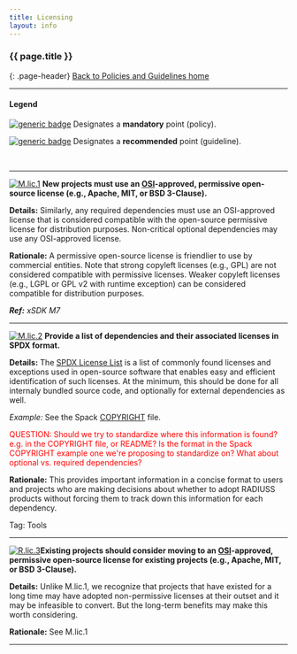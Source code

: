 ```yaml
---
title: Licensing
layout: info
---
```


### {{ page.title }}
{: .page-header}
[Back to Policies and Guidelines home](/radiuss/policies/)

---

#### Legend

[![generic badge](https://img.shields.io/badge/M.section-N-blue.svg)]() Designates a __mandatory__ point (policy).

[![generic badge](https://img.shields.io/badge/R.section-N-9cf.svg)]() Designates a __recommended__ point (guideline).

&nbsp;

---

[![M.lic.1](https://img.shields.io/badge/M.lic-1-blue.svg)]()  **New projects must use an [OSI](https://opensource.org/licenses)-approved, permissive open-source license (e.g., Apache, MIT, or BSD 3-Clause).**  

**Details:** Similarly, any required dependencies must use an OSI-approved license that is considered compatible with the open-source permissive license for distribution purposes. Non-critical optional dependencies may use any OSI-approved license.

**Rationale:** A permissive open-source license is friendlier to use by commercial entities. Note that strong copyleft licenses (e.g., GPL) are not considered compatible with permissive licenses. Weaker copyleft licenses (e.g., LGPL or GPL v2 with runtime exception) can be considered compatible for distribution purposes.

***Ref:** xSDK M7*

---

[![M.lic.2](https://img.shields.io/badge/M.lic-2-blue.svg)]()  **Provide a list of dependencies and their associated licenses in SPDX format.**

**Details:** The [SPDX License List](https://spdx.org/licenses/) is a list of commonly found licenses and exceptions used in open-source software that enables easy and efficient identification of such licenses. At the minimum, this should be done for all internaly bundled source code, and optionally for external dependencies as well.

*Example:*  See the Spack [COPYRIGHT](https://github.com/spack/spack/blob/develop/COPYRIGHT) file.

<span style="color:red">QUESTION: Should we try to standardize where this information is found? e.g. in the COPYRIGHT file, or README? Is the format in the Spack COPYRIGHT example one we're proposing to standardize on? What about optional vs. required dependencies? </span>

**Rationale:** This provides important information in a concise format to users and projects who are making decisions about whether to adopt RADIUSS products without forcing them to track down this information for each dependency.

Tag: Tools 

---

[![R.lic.3](https://img.shields.io/badge/R.lic-3-9cf.svg)]()**Existing projects should consider moving to an [OSI](https://opensource.org/licenses)-approved, permissive open-source license for existing projects (e.g., Apache, MIT, or BSD 3-Clause).** 

**Details:** Unlike M.lic.1, we recognize that projects that have existed for a long time may have adopted non-permissive licenses at their outset and it may be infeasible to convert. But the long-term benefits may make this worth considering.

**Rationale:** See M.lic.1

---
